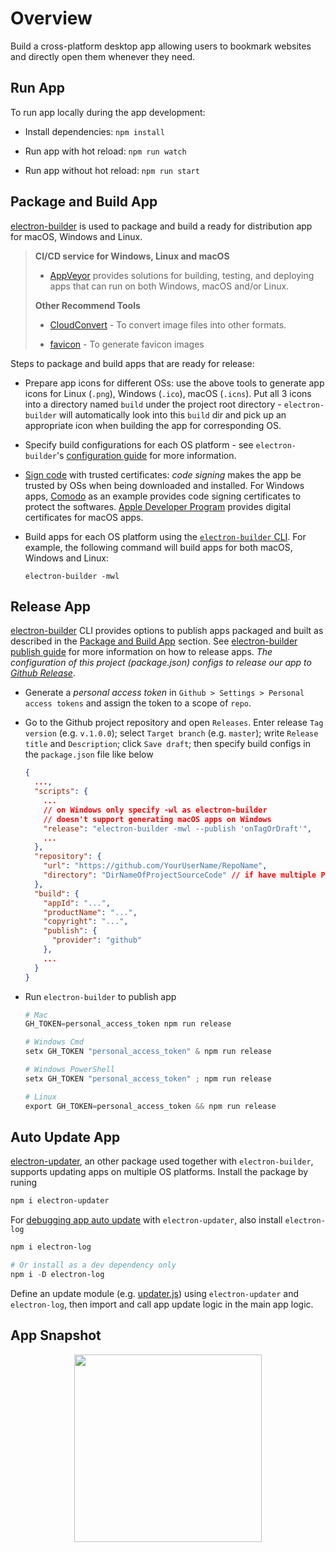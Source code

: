 # Overview

Build a cross-platform desktop app allowing users to bookmark websites and directly open them whenever they need.

## Run App

To run app locally during the app development:

* Install dependencies:
`npm install`

* Run app with hot reload:
`npm run watch`

* Run app without hot reload:
`npm run start`

## Package and Build App

[electron-builder](https://www.electron.build/) is used to package and build a ready for distribution app for macOS, Windows and Linux.

> **CI/CD service for Windows, Linux and macOS**
>
> * [AppVeyor](https://www.appveyor.com/) provides solutions for building, testing, and deploying apps that can run on both Windows, macOS and/or Linux.
>
> **Other Recommend Tools**
>
> * [CloudConvert](https://cloudconvert.com/) - To convert image files into other formats.
>
> * [favicon](https://favicon.io/) - To generate favicon images

Steps to package and build apps that are ready for release:

* Prepare app icons for different OSs: use the above tools to generate app icons for Linux (`.png`), Windows (`.ico`), macOS (`.icns`). Put all 3 icons into a directory named `build` under the project root directory - `electron-builder` will automatically look into this `build` dir and pick up an appropriate icon when building the app for corresponding OS.

* Specify build configurations for each OS platform - see `electron-builder`'s [configuration guide](https://www.electron.build/configuration/configuration) for more information.

* [Sign code](https://www.electron.build/code-signing) with trusted certificates: _code signing_ makes the app be trusted by OSs when being downloaded and installed. For Windows apps, [Comodo](https://comodosslstore.com/code-signing) as an example provides code signing certificates to protect the softwares. [Apple Developer Program](https://developer.apple.com/support/certificates/) provides digital certificates for macOS apps.

* Build apps for each OS platform using the [`electron-builder` CLI](https://www.electron.build/cli). For example, the following command will build apps for both macOS, Windows and Linux:

    ```shell
    electron-builder -mwl
    ```

## Release App

[electron-builder](https://www.electron.build/) CLI provides options to publish apps packaged and built as described in the [Package and Build App](#package-and-build-app) section. See [electron-builder publish guide](https://www.electron.build/configuration/publish) for more information on how to release apps. _The configuration of this project (package.json) configs to release our app to [Github Release](https://docs.github.com/en/github/administering-a-repository/about-releases)_.

* Generate a _personal access token_ in `Github > Settings > Personal access tokens` and assign the token to a scope of `repo`.

* Go to the Github project repository and open `Releases`. Enter release `Tag version` (e.g. `v.1.0.0`); select `Target branch` (e.g. `master`); write `Release title` and `Description`; click `Save draft`;
then specify build configs in the `package.json` file like below

    ```json
    {
      ...,
      "scripts": {
        ...
        // on Windows only specify -wl as electron-builder
        // doesn't support generating macOS apps on Windows
        "release": "electron-builder -mwl --publish 'onTagOrDraft'",
        ...
      },
      "repository": {
        "url": "https://github.com/YourUserName/RepoName",
        "directory": "DirNameOfProjectSourceCode" // if have multiple PRJs in one repo
      },
      "build": {
        "appId": "...",
        "productName": "...",
        "copyright": "...",
        "publish": {
          "provider": "github"
        },
        ...
      }
    }
    ```

* Run `electron-builder` to publish app

    ```powershell
    # Mac
    GH_TOKEN=personal_access_token npm run release

    # Windows Cmd
    setx GH_TOKEN "personal_access_token" & npm run release

    # Windows PowerShell
    setx GH_TOKEN "personal_access_token" ; npm run release

    # Linux
    export GH_TOKEN=personal_access_token && npm run release
    ```

## Auto Update App

[electron-updater](https://www.electron.build/auto-update), an other package used together with `electron-builder`, supports updating apps on multiple OS platforms. Install the package by runing

```PowerShell
npm i electron-updater
```

For [debugging app auto update](https://www.electron.build/auto-update#debugging) with `electron-updater`, also install `electron-log`

```powershell
npm i electron-log

# Or install as a dev dependency only
npm i -D electron-log
```

Define an update module (e.g. [updater.js](./updater.js)) using `electron-updater` and `electron-log`, then import and call app update logic in the main app logic.

## App Snapshot

<p align="center">
<img src="./docs/AppSnapshot.gif" width="300px">
</p>
